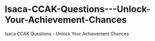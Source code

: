 # Isaca-CCAK-Questions---Unlock-Your-Achievement-Chances
Isaca CCAK Questions - Unlock Your Achievement Chances
